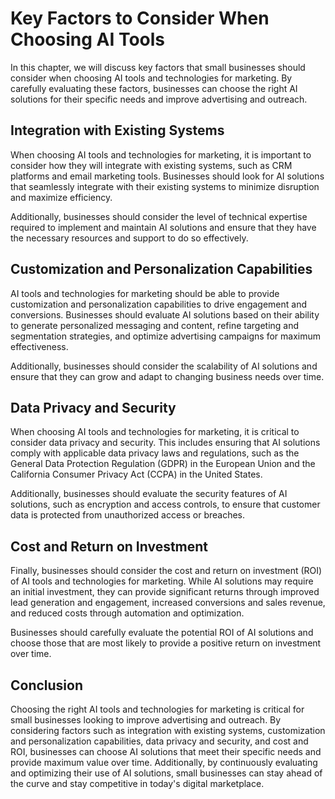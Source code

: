 Key Factors to Consider When Choosing AI Tools
=====================================================================================================================

In this chapter, we will discuss key factors that small businesses should consider when choosing AI tools and technologies for marketing. By carefully evaluating these factors, businesses can choose the right AI solutions for their specific needs and improve advertising and outreach.

Integration with Existing Systems
---------------------------------

When choosing AI tools and technologies for marketing, it is important to consider how they will integrate with existing systems, such as CRM platforms and email marketing tools. Businesses should look for AI solutions that seamlessly integrate with their existing systems to minimize disruption and maximize efficiency.

Additionally, businesses should consider the level of technical expertise required to implement and maintain AI solutions and ensure that they have the necessary resources and support to do so effectively.

Customization and Personalization Capabilities
----------------------------------------------

AI tools and technologies for marketing should be able to provide customization and personalization capabilities to drive engagement and conversions. Businesses should evaluate AI solutions based on their ability to generate personalized messaging and content, refine targeting and segmentation strategies, and optimize advertising campaigns for maximum effectiveness.

Additionally, businesses should consider the scalability of AI solutions and ensure that they can grow and adapt to changing business needs over time.

Data Privacy and Security
-------------------------

When choosing AI tools and technologies for marketing, it is critical to consider data privacy and security. This includes ensuring that AI solutions comply with applicable data privacy laws and regulations, such as the General Data Protection Regulation (GDPR) in the European Union and the California Consumer Privacy Act (CCPA) in the United States.

Additionally, businesses should evaluate the security features of AI solutions, such as encryption and access controls, to ensure that customer data is protected from unauthorized access or breaches.

Cost and Return on Investment
-----------------------------

Finally, businesses should consider the cost and return on investment (ROI) of AI tools and technologies for marketing. While AI solutions may require an initial investment, they can provide significant returns through improved lead generation and engagement, increased conversions and sales revenue, and reduced costs through automation and optimization.

Businesses should carefully evaluate the potential ROI of AI solutions and choose those that are most likely to provide a positive return on investment over time.

Conclusion
----------

Choosing the right AI tools and technologies for marketing is critical for small businesses looking to improve advertising and outreach. By considering factors such as integration with existing systems, customization and personalization capabilities, data privacy and security, and cost and ROI, businesses can choose AI solutions that meet their specific needs and provide maximum value over time. Additionally, by continuously evaluating and optimizing their use of AI solutions, small businesses can stay ahead of the curve and stay competitive in today's digital marketplace.
